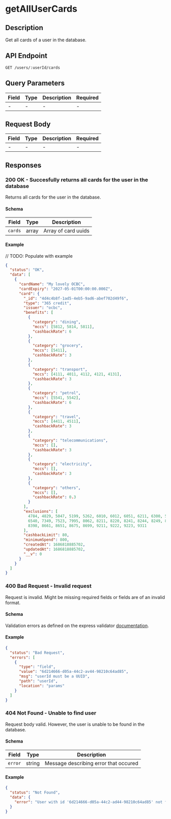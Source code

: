 # getAllUserCards

## Description

Get all cards of a user in the database.

## API Endpoint

`GET /users/:userId/cards`

## Query Parameters

| Field | Type | Description | Required |
| ----- | ---- | ----------- | -------- |
| -     | -    | -           | -        |

## Request Body

| Field | Type | Description | Required |
| ----- | ---- | ----------- | -------- |
| -     | -    | -           | -        |

## Responses

### 200 OK - Succesfully returns all cards for the user in the database

Returns all cards for the user in the database.

#### Schema

| Field   | Type  | Description         |
| ------- | ----- | ------------------- |
| `cards` | array | Array of card uuids |

#### Example

// TODO: Populate with example

```json
{
  "status": "OK",
  "data": [
    {
      "cardName": "My lovely OCBC",
      "cardExpiry": "2027-05-01T00:00:00.000Z",
      "card": {
        "_id": "4d4c4b8f-1ad5-4eb5-9ad6-abef702d49f6",
        "type": "365 credit",
        "issuer": "ocbc",
        "benefits": [
          {
            "category": "dining",
            "mccs": [5812, 5814, 5811],
            "cashbackRate": 6
          },
          {
            "category": "grocery",
            "mccs": [5411],
            "cashbackRate": 3
          },
          {
            "category": "transport",
            "mccs": [4111, 4011, 4112, 4121, 4131],
            "cashbackRate": 3
          },
          {
            "category": "petrol",
            "mccs": [5541, 5542],
            "cashbackRate": 6
          },
          {
            "category": "travel",
            "mccs": [4411, 4511],
            "cashbackRate": 3
          },
          {
            "category": "telecommunications",
            "mccs": [],
            "cashbackRate": 3
          },
          {
            "category": "electricity",
            "mccs": [],
            "cashbackRate": 3
          },
          {
            "category": "others",
            "mccs": [],
            "cashbackRate": 0.3
          }
        ],
        "exclusions": [
          4784, 4829, 5047, 5199, 5262, 6010, 6012, 6051, 6211, 6300, 5960,
          6540, 7349, 7523, 7995, 8062, 8211, 8220, 8241, 8244, 8249, 8299,
          8398, 8661, 8651, 8675, 8699, 9211, 9222, 9223, 9311
        ],
        "cashbackLimit": 80,
        "minimumSpend": 800,
        "createdAt": 1686818885702,
        "updatedAt": 1686818885702,
        "__v": 0
      }
    }
  ]
}
```

### 400 Bad Request - Invalid request

Request is invalid. Might be missing required fields or fields are of an invalid format.

#### Schema

Validation errors as defined on the express validator [documentation](https://express-validator.github.io/docs/api/validation-result/#error-types).

#### Example

```json
{
  "status": "Bad Request",
  "errors": [
    {
      "type": "field",
      "value": "6d214666-d05a-44c2-av44-98210c64ad85",
      "msg": "userId must be a UUID",
      "path": "userId",
      "location": "params"
    }
  ]
}
```

### 404 Not Found - Unable to find user

Request body valid. However, the user is unable to be found in the database.

#### Schema

| Field   | Type   | Description                           |
| ------- | ------ | ------------------------------------- |
| `error` | string | Message describing error that occured |

#### Example

```json
{
  "status": "Not Found",
  "data": {
    "error": "User with id '6d214666-d05a-44c2-ad44-98210c64ad85' not found."
  }
}
```
